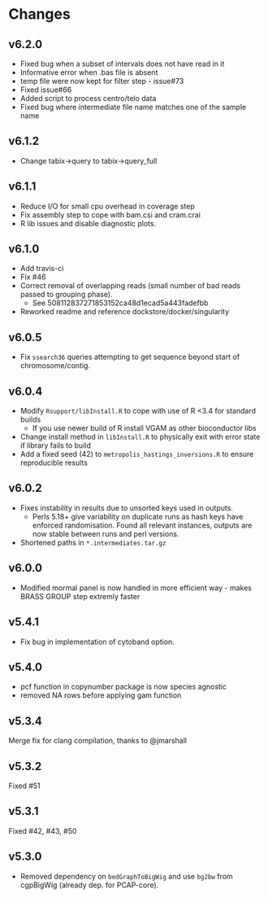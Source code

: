 # Changes

## v6.2.0
* Fixed bug when a subset of intervals does not have read in it
* Informative error when .bas file is absent
* temp file were now kept for filter step - issue#73
* Fixed issue#66 
* Added script to process centro/telo data  
* Fixed bug where intermediate file name matches one of the sample name

## v6.1.2

* Change tabix->query to tabix->query_full

## v6.1.1

* Reduce I/O for small cpu overhead in coverage step
* Fix assembly step to cope with bam.csi and cram.crai
* R lib issues and disable diagnostic plots.

## v6.1.0

* Add travis-ci
* Fix #46
* Correct removal of overlapping reads (small number of bad reads passed to grouping phase).
  * See 508112837271853152ca48d1ecad5a443fadefbb
* Reworked readme and reference dockstore/docker/singularity

## v6.0.5

* Fix `ssearch36` queries attempting to get sequence beyond start of chromosome/contig.

## v6.0.4

* Modify `Rsupport/libInstall.R` to cope with use of R <3.4 for standard builds
  * If you use newer build of R install VGAM as other bioconductor libs
* Change install method in `libInstall.R` to physically exit with error state if library fails to build
* Add a fixed seed (42) to `metropolis_hastings_inversions.R` to ensure reproducible results

## v6.0.2

* Fixes instability in results due to unsorted keys used in outputs.
  * Perls 5.18+ give variability on duplicate runs as hash keys have enforced randomisation. Found all relevant instances, outputs are now stable between runs and perl versions.
* Shortened paths in `*.intermediates.tar.gz`

## v6.0.0

* Modified mormal panel is now handled in more efficient way - makes BRASS GROUP step extremly faster

## v5.4.1

* Fix bug in implementation of cytoband option.

## v5.4.0

* pcf function in copynumber package is now species agnostic
* removed NA rows before applying gam function

## v5.3.4

Merge fix for clang compilation, thanks to @jmarshall

## v5.3.2

Fixed #51

## v5.3.1

Fixed #42, #43, #50

## v5.3.0

* Removed dependency on `bedGraphToBigWig` and use `bg2bw` from cgpBigWig (already dep. for PCAP-core).
